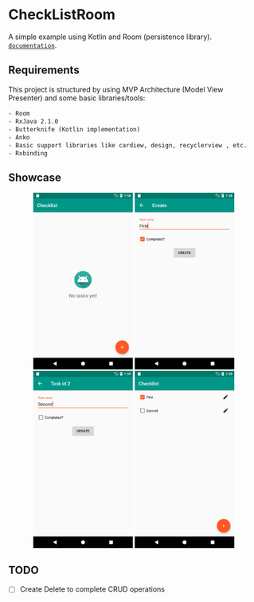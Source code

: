 # CheckListRoom

A simple example using Kotlin and Room (persistence library). [`documentation`](https://developer.android.com/topic/libraries/architecture/room.html).

## Requirements

This project is structured by using MVP Architecture (Model View Presenter) and some basic libraries/tools:

    - Room
	- RxJava 2.1.0
	- Butterknife (Kotlin implementation)
	- Anko
	- Basic support libraries like cardiew, design, recyclerview , etc. 
	- Rxbinding

## Showcase
<p align="center">
  <img src="imgs/image1.png" width=200>
  <img src="imgs/image2.png" width=200>
  <img src="imgs/image3.png" width=200>
  <img src="imgs/image4.png" width=200>
</p>

## TODO

- [ ] Create Delete to complete CRUD operations